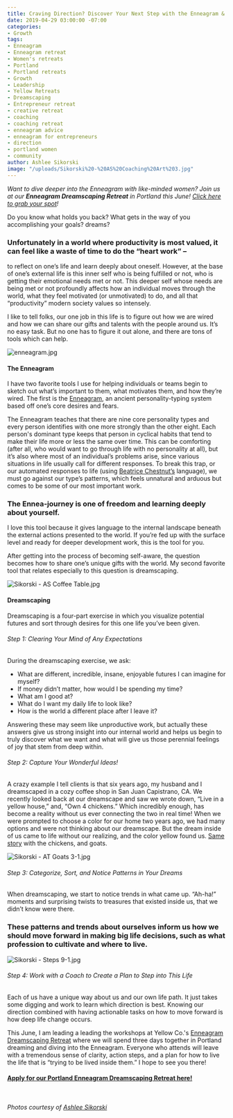 ```yaml
---
title: Craving Direction? Discover Your Next Step with the Enneagram & Dreamscaping
date: 2019-04-29 03:00:00 -07:00
categories:
- Growth
tags:
- Enneagram
- Enneagram retreat
- Women's retreats
- Portland
- Portland retreats
- Growth
- Leadership
- Yellow Retreats
- Dreamscaping
- Entrepreneur retreat
- creative retreat
- coaching
- coaching retreat
- enneagram advice
- enneagram for entrepreneurs
- direction
- portland women
- community
author: Ashlee Sikorski
image: "/uploads/Sikorski%20-%20AS%20Coaching%20Art%203.jpg"
---
```


_Want to dive deeper into the Enneagram with like-minded women? Join us at our **Enneagram Dreamscaping Retreat** in Portland this June! [Click here to grab your spot](https://yellowcollective.lpages.co/retreats/#two-column[1)!_

Do you know what holds you back? What gets in the way of you accomplishing your goals? dreams?

### Unfortunately in a world where productivity is most valued, it can feel like a waste of time to do the “heart work” –

to reflect on one’s life and learn deeply about oneself. However, at the base of one’s external life is this inner self who is being fulfilled or not, who is getting their emotional needs met or not. This deeper self whose needs are being met or not profoundly affects how an individual moves through the world, what they feel motivated (or unmotivated) to do, and all that “productivity” modern society values so intensely.

I like to tell folks, our one job in this life is to figure out how we are wired and how we can share our gifts and talents with the people around us. It’s no easy task. But no one has to figure it out alone, and there are tons of tools which can help.

![enneagram.jpg](/uploads/enneagram.jpg)

#### The Enneagram 

I have two favorite tools I use for helping individuals or teams begin to sketch out what’s important to them, what motivates them, and how they’re wired. The first is the [Enneagram](https://yellowco.co/blog/2018/11/19/how-to-handle-conflict-enneagram-type/), an ancient personality-typing system based off one’s core desires and fears. 

The Enneagram teaches that there are nine core personality types and every person identifies with one more strongly than the other eight. Each person's dominant type keeps that person in cyclical habits that tend to make their life more or less the same over time. This can be comforting (after all, who would want to go through life with no personality at all), but it’s also where most of an individual’s problems arise, since various situations in life usually call for different responses. To break this trap, or our automated responses to life (using [Beatrice Chestnut’s](https://yellowco.co/blog/2018/12/28/enneagram-expert-beatrice-chestnut-interview/) language), we must go against our type’s patterns, which feels unnatural and arduous but comes to be some of our most important work.

### The Ennea-journey is one of freedom and learning deeply about yourself. 

I love this tool because it gives language to the internal landscape beneath the external actions presented to the world. If you’re fed up with the surface level and ready for deeper development work, this is the tool for you.

After getting into the process of becoming self-aware, the question becomes how to share one’s unique gifts with the world. My second favorite tool that relates especially to this question is dreamscaping.

![Sikorski - AS Coffee Table.jpg](/uploads/Sikorski%20-%20AS%20Coffee%20Table.jpg)

#### Dreamscaping

Dreamscaping is a four-part exercise in which you visualize potential futures and sort through desires for this one life you’ve been given.  

###### Step 1: Clearing Your Mind of Any Expectations

During the dreamscaping exercise, we ask:

- What are different, incredible, insane, enjoyable futures I can imagine for myself?
- If money didn’t matter, how would I be spending my time? 
- What am I good at? 
- What do I want my daily life to look like? 
- How is the world a different place after I leave it?

Answering these may seem like unproductive work, but actually these answers give us strong insight into our internal world and helps us begin to truly discover what we want and what will give us those perennial feelings of joy that stem from deep within. 

###### Step 2: Capture Your Wonderful Ideas!

A crazy example I tell clients is that six years ago, my husband and I dreamscaped in a cozy coffee shop in San Juan Capistrano, CA. We recently looked back at our dreamscape and saw we wrote down, “Live in a yellow house,” and, “Own 4 chickens.” Which incredibly enough, has become a reality without us ever connecting the two in real time! When we were prompted to choose a color for our home two years ago, we had many options and were not thinking about our dreamscape. But the dream inside of us came to life without our realizing, and the color yellow found us. [Same story](https://www.ashleesikorski.com/asc-blog/why-you-don-t-show-up-to-your-dreams) with the chickens, and goats.

![Sikorski - AT Goats 3-1.jpg](/uploads/Sikorski%20-%20AT%20Goats%203-1.jpg) 

###### Step 3: Categorize, Sort, and Notice Patterns in Your Dreams

When dreamscaping, we start to notice trends in what came up. “Ah-ha!” moments and surprising twists to treasures that existed inside us, that we didn’t know were there. 

### These patterns and trends about ourselves inform us how we should move forward in making big life decisions, such as what profession to cultivate and where to live.

![Sikorski - Steps 9-1.jpg](/uploads/Sikorski%20-%20Steps%209-1.jpg)

###### Step 4: Work with a Coach to Create a Plan to Step into This Life

Each of us have a unique way about us and our own life path. It just takes some digging and work to learn which direction is best. Knowing our direction combined with having actionable tasks on how to move forward is how deep life change occurs. 

This June, I am leading a leading the workshops at Yellow Co.'s [Enneagram Dreamscaping Retreat](https://yellowcollective.lpages.co/retreats/#two-column[1) where we will spend three days together in Portland dreaming and diving into the Enneagram. Everyone who attends will leave with a tremendous sense of clarity, action steps, and a plan for how to live the life that is “trying to be lived inside them.” I hope to see you there!

#### [Apply for our Portland Enneagram Dreamscaping Retreat here!](https://yellowcollective.lpages.co/retreats/#two-column[1)

<br>

_Photos courtesy of [Ashlee Sikorski](https://www.ashleesikorski.com/)_